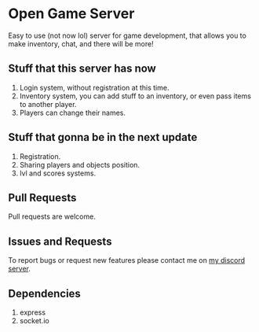 Open Game Server
=========

Easy to use (not now lol) server for game development, that allows you to make inventory, chat, and there will be more!

Stuff that this server has now
---

1. Login system, without registration at this time.
2. Inventory system, you can add stuff to an inventory, or even pass items to another player.
3. Players can change their names.

Stuff that gonna be in the next update
---

1. Registration.
2. Sharing players and objects position.
3. lvl and scores systems.

Pull Requests
---

Pull requests are welcome. 


Issues and Requests
---

To report bugs or request new features please contact me on [my discord server](https://discord.gg/FKJJqqNUBh).

Dependencies
---

1. express
2. socket.io
